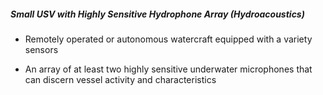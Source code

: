 ##### **Small USV with Highly Sensitive Hydrophone Array (Hydroacoustics)**

- Remotely operated or autonomous watercraft equipped with a variety sensors

- An array of at least two highly sensitive underwater microphones that can discern vessel activity and characteristics



